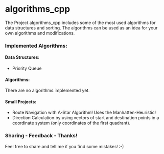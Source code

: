 # algorithms_cpp

The Project algorithms_cpp includes some of the most used algorithms for data structures and sorting. 
The algorithms can be used as an idea for your own algorithms and modifications.

### Implemented Algorithms:
#### Data Structures:
- Priority Queue

#### Algorithms:
There are no algorithms implemented yet.

#### Small Projects:
- Route Navigation with A-Star Algorithm! Uses the Manhatten-Heuristic!
- Direction Calculation by using vectors of start and destination points in a coordinate system (only coordinates of the first quadrant).

### Sharing - Feedback - Thanks!
Feel free to share and tell me if you find some mistakes! :-)
